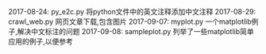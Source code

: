 2017-08-24: py_e2c.py 将python文件中的英文注释添加中文注释
2017-08-29: crawl_web.py 网页文章下载,包含图片
2017-09-07: myplot.py 一个matplotlib例子,解决中文标注的问题
2017-09-08: sampleplot.py 列举了一些matplotlib简单应用的例子,以便参考
